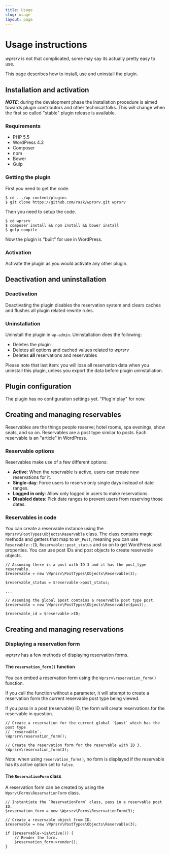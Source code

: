 ```yaml
---
title: Usage
slug: usage
layout: page
---
```


# Usage instructions

*wprsrv* is not that complicated, some may say its actually pretty easy to use.

This page describes how to install, use and uninstall the plugin.

## Installation and activation

***NOTE***: during the development phase the installation procedure is aimed towards
plugin contributors and other technical folks. This will change when the first so
called "stable" plugin release is available.

### Requirements

-   PHP 5.5
-   WordPress 4.3
-   Composer
-   npm
-   Bower
-   Gulp

### Getting the plugin

First you need to get the code.

    $ cd .../wp-content/plugins
    $ git clone https://github.com/rask/wprsrv.git wprsrv
    
Then you need to setup the code.

    $ cd wprsrv
    $ composer install && npm install && bower install
    $ gulp compile
    
Now the plugin is "built" for use in WordPress.

### Activation

Activate the plugin as you would activate any other plugin.

## Deactivation and uninstallation

### Deactivation

Deactivating the plugin disables the reservation system and clears caches and 
flushes all plugin related rewrite rules.

### Uninstallation

Uninstall the plugin in `wp-admin`. Uninstallation does the following:

-   Deletes the plugin
-   Deletes all options and cached values related to *wprsrv*
-   Deletes **all** reservations and reservables

Please note that last item: you will lose all reservation data when you uninstall
this plugin, unless you export the data before plugin uninstallation.

## Plugin configuration

The plugin has no configuration settings yet. "Plug'n'play" for now.

## Creating and managing reservables

Reservables are the things people reserve; hotel rooms, spa evenings, show seats, and
so on. Reservables are a post type similar to posts. Each reservable is an "article" in
WordPress.

### Reservable options

Reservables make use of a few different options:

-   **Active**: When the reservable is active, users can create new reservations for
    it.
-   **Single-day**: Force users to reserve only single days instead of date ranges.
-   **Logged in only**: Allow only logged in users to make reservations.
-   **Disabled dates**: Pick date ranges to prevent users from reserving those dates.

### Reservables in code

You can create a reservable instance using the `Wprsrv\PostTypes\Objects\Reservable`
class. The class contains magic methods and getters that map to `WP_Post`, meaning
you can use `Reservable::ID`, `Reservable::post_status` and so on to get WordPress
post properties. You can use post IDs and post objects to create reservable objects.

    // Assuming there is a post with ID 3 and it has the post_type reservable.
    $reservable = new \Wprsrv\PostTypes\Objects\Reservable(3);
    
    $reservable_status = $reservable->post_status;
    
    ...
    
    // Assuming the global $post contains a reservable post type post.
    $reservable = new \Wprsrv\PostTypes\Objects\Reservable($post);
    
    $reservable_id = $reservable->ID;

## Creating and managing reservations

### Displaying a reservation form

*wprsrv* has a few methods of displaying reservation forms.

#### The `reservation_form()` function

You can embed a reservation form using the `Wprsrv\reservation_form()` function.

If you call the function without a parameter, it will attempt to create a reservation
form the current reservable post type being viewed.

If you pass in a post (reservable) ID, the form will create reservations for the 
reservable in question.

    // Create a reservation for the current global `$post` which has the post type
    // `reservable`.
    \Wprsrv\reservation_form();
    
    // Create the reservation form for the reservable with ID 3.
    \Wprsrv\reservation_form(3);
    
Note: when using `reservation_form()`, no form is displayed if the reservable has its
active option set to `false`.

#### The `ReservationForm` class

A reservation form can be created by using the `Wpsrv\Forms\ReservationForm` class. 

    
    // Instantiate the `ReservationForm` class, pass in a reservable post ID.
    $reservation_form = new \Wprsrv\Forms\ReservationForm(3);
    
    // Create a reservable object from ID.
    $reservable = new \Wprsrv\PostTypes\Objects\Reservable(3);
    
    if ($reservable->isActive()) {
        // Render the form.
        $reservation_form->render();
    }
